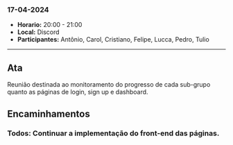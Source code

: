 ### 17-04-2024

- **Horario:** 20:00 - 21:00
- **Local:** Discord
- **Participantes:** Antônio, Carol, Cristiano, Felipe, Lucca, Pedro, Tulio 

---

## Ata

Reunião destinada ao monitoramento do progresso de cada sub-grupo quanto as páginas de login, sign up e dashboard. 

## Encaminhamentos
### **Todos**: Continuar a implementação do front-end das páginas.

    

